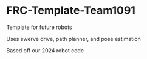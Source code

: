 # FRC-Template-Team1091
Template for future robots

Uses swerve drive, path planner, and pose estimation

Based off our 2024 robot code
